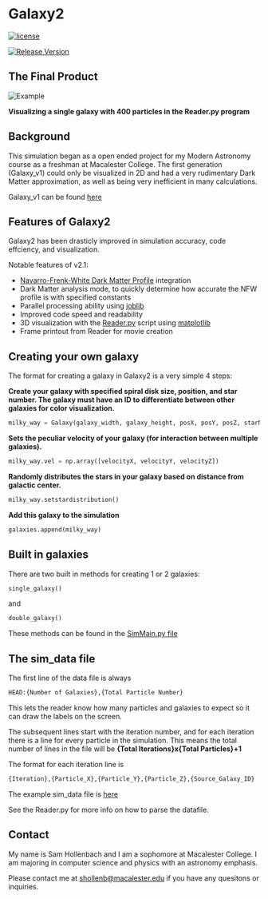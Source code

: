 # Galaxy2

[![license](https://img.shields.io/badge/license-MIT-brightgreen.svg?style=flat)](https://github.com/samhollenbach/Galaxy2/LICENSE)

[![Release Version](https://img.shields.io/badge/release-2.1-red.svg)](https://github.com/Tencent/mars/releases)

## The Final Product

![Example](resources/galaxy2.gif "Example Galaxy shown with the Reader.py with 400 particles")

**Visualizing a single galaxy with 400 particles in the Reader.py program** 

## Background

This simulation began as a open ended project for my Modern Astronomy course as a freshman at Macalester College. The first generation (Galaxy_v1) could only be visualized in 2D and had a very rudimentary Dark Matter approximation, as well as being very inefficient in many calculations. 

Galaxy_v1 can be found [here](https://github.com/samhollenbach/Galaxy)

## Features of Galaxy2

Galaxy2 has been drasticly improved in simulation accuracy, code effciency, and visualization.


Notable features of v2.1:

* [Navarro-Frenk-White Dark Matter Profile](https://arxiv.org/abs/astro-ph/9508025) integration
* Dark Matter analysis mode, to quickly determine how accurate the NFW profile is with specified constants
* Parallel processing ability using [joblib](https://pythonhosted.org/joblib/)
* Improved code speed and readability
* 3D visualization with the [Reader.py](Reader.py) script using [matplotlib](http://matplotlib.org/)
* Frame printout from Reader for movie creation

## Creating your own galaxy

The format for creating a galaxy in Galaxy2 is a very simple 4 steps:

**Create your galaxy with specified spiral disk size, position, and star number. The galaxy must have an ID to differentiate between other galaxies for color visualization.**
```python
milky_way = Galaxy(galaxy_width, galaxy_height, posX, posY, posZ, starNum, id)
```

**Sets the peculiar velocity of your galaxy (for interaction between multiple galaxies).**
```python
milky_way.vel = np.array([velocityX, velocityY, velocityZ])
```

**Randomly distributes the stars in your galaxy based on distance from galactic center.**
```python
milky_way.setstardistribution() 
```

**Add this galaxy to the simulation**
```python
galaxies.append(milky_way)
```

## Built in galaxies

There are two built in methods for creating 1 or 2 galaxies:
```python
single_galaxy()
```
and
```python
double_galaxy()
```
These methods can be found in the [SimMain.py file](SimMain.py)

## The sim_data file

The first line of the data file is always
```python
HEAD:{Number of Galaxies},{Total Particle Number}
```
This lets the reader know how many particles and galaxies to expect so it can draw the labels on the screen.


The subsequent lines start with the iteration number, and for each iteration there is a line for every particle in the simulation. This means the total number of lines in the file will be **{Total Iterations}x{Total Particles}+1**

The format for each iteration line is
```python
{Iteration},{Particle_X},{Particle_Y},{Particle_Z},{Source_Galaxy_ID}
```

The example sim_data file is [here](sim_data.txt)

See the Reader.py for more info on how to parse the datafile.


## Contact

My name is Sam Hollenbach and I am a sophomore at Macalester College. I am majoring in computer science and physics with an astronomy emphasis.

Please contact me at shollenb@macalester.edu if you have any quesitons or inquiries.
